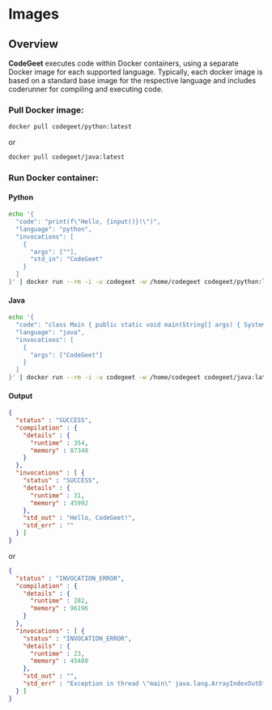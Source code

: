 # Images

## Overview
**CodeGeet** executes code within Docker containers, using a separate Docker image for each supported language. 
Typically, each docker image is based on a standard base image for the respective language 
and includes coderunner for compiling and executing code.

### Pull Docker image:

```bash
docker pull codegeet/python:latest
``` 
or
```bash
docker pull codegeet/java:latest
```

### Run Docker container:

#### Python
```bash
echo '{
  "code": "print(f\"Hello, {input()}!\")",
  "language": "python",
  "invocations": [
    {
      "args": [""],
      "std_in": "CodeGeet"
    }
  ]
}' | docker run --rm -i -u codegeet -w /home/codegeet codegeet/python:latest
```

#### Java
```bash
echo '{
  "code": "class Main { public static void main(String[] args) { System.out.print(\"Hello, \" + args[0] + \"!\"); }}",
  "language": "java",
  "invocations": [
    {
      "args": ["CodeGeet"]
    }
  ]
}' | docker run --rm -i -u codegeet -w /home/codegeet codegeet/java:latest
```

#### Output
```json
{
  "status" : "SUCCESS",
  "compilation" : {
    "details" : {
      "runtime" : 354,
      "memory" : 87340
    }
  },
  "invocations" : [ {
    "status" : "SUCCESS",
    "details" : {
      "runtime" : 31,
      "memory" : 45992
    },
    "std_out" : "Hello, CodeGeet!",
    "std_err" : ""
  } ]
}
```
or
```json
{
  "status" : "INVOCATION_ERROR",
  "compilation" : {
    "details" : {
      "runtime" : 282,
      "memory" : 96196
    }
  },
  "invocations" : [ {
    "status" : "INVOCATION_ERROR",
    "details" : {
      "runtime" : 23,
      "memory" : 45480
    },
    "std_out" : "",
    "std_err" : "Exception in thread \"main\" java.lang.ArrayIndexOutOfBoundsException: Index 2 out of bounds for length 1\n\tat Main.main(Main.java:1)\nCommand exited with non-zero status 1\n"
  } ]
}
```